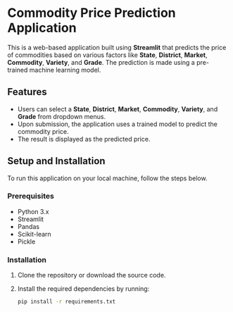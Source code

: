 # Commodity Price Prediction Application

This is a web-based application built using **Streamlit** that predicts the price of commodities based on various factors like **State**, **District**, **Market**, **Commodity**, **Variety**, and **Grade**. The prediction is made using a pre-trained machine learning model.

## Features

- Users can select a **State**, **District**, **Market**, **Commodity**, **Variety**, and **Grade** from dropdown menus.
- Upon submission, the application uses a trained model to predict the commodity price.
- The result is displayed as the predicted price.

## Setup and Installation

To run this application on your local machine, follow the steps below.

### Prerequisites

- Python 3.x
- Streamlit
- Pandas
- Scikit-learn
- Pickle

### Installation

1. Clone the repository or download the source code.

2. Install the required dependencies by running:

   ```bash
   pip install -r requirements.txt
